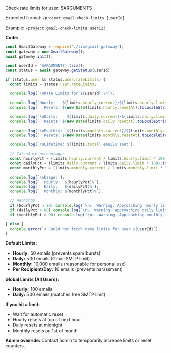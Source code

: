 Check rate limits for user: $ARGUMENTS

Expected format: `/project:gmail-check-limits [userId]`

Example: `/project:gmail-check-limits user123`

**Code:**

```javascript
const GmailGateway = require('./lib/gmail-gateway');
const gateway = new GmailGateway();
await gateway.init();

const userId = '$ARGUMENTS'.trim();
const status = await gateway.getStatus(userId);

if (status.user && status.user.rateLimits) {
  const limits = status.user.rateLimits;

  console.log(`\nRate Limits for ${userId}:\n`);

  console.log(`Hourly:   ${limits.hourly.current}/${limits.hourly.limit} emails`);
  console.log(`  Resets: ${new Date(limits.hourly.resetAt).toLocaleString()}`);

  console.log(`\nDaily:    ${limits.daily.current}/${limits.daily.limit} emails`);
  console.log(`  Resets: ${new Date(limits.daily.resetAt).toLocaleString()}`);

  console.log(`\nMonthly:  ${limits.monthly.current}/${limits.monthly.limit} emails`);
  console.log(`  Resets: ${new Date(limits.monthly.resetAt).toLocaleString()}`);

  console.log(`\nLifetime: ${limits.total} emails sent`);

  // Calculate percentages
  const hourlyPct = (limits.hourly.current / limits.hourly.limit * 100).toFixed(1);
  const dailyPct = (limits.daily.current / limits.daily.limit * 100).toFixed(1);
  const monthlyPct = (limits.monthly.current / limits.monthly.limit * 100).toFixed(1);

  console.log(`\nUsage:`);
  console.log(`  Hourly:  ${hourlyPct}%`);
  console.log(`  Daily:   ${dailyPct}%`);
  console.log(`  Monthly: ${monthlyPct}%`);

  // Warnings
  if (hourlyPct > 80) console.log(`\n⚠️  Warning: Approaching hourly limit`);
  if (dailyPct > 80) console.log(`\n⚠️  Warning: Approaching daily limit`);
  if (monthlyPct > 90) console.log(`\n⚠️  Warning: Approaching monthly limit`);

} else {
  console.error(`✗ Could not fetch rate limits for user ${userId}`);
}
```

**Default Limits:**
- **Hourly:** 50 emails (prevents spam bursts)
- **Daily:** 500 emails (Gmail SMTP limit)
- **Monthly:** 10,000 emails (reasonable for personal use)
- **Per Recipient/Day:** 10 emails (prevents harassment)

**Global Limits (All Users):**
- **Hourly:** 100 emails
- **Daily:** 500 emails (matches free SMTP limit)

**If you hit a limit:**
- Wait for automatic reset
- Hourly resets at top of next hour
- Daily resets at midnight
- Monthly resets on 1st of month

**Admin override:**
Contact admin to temporarily increase limits or reset counters.
